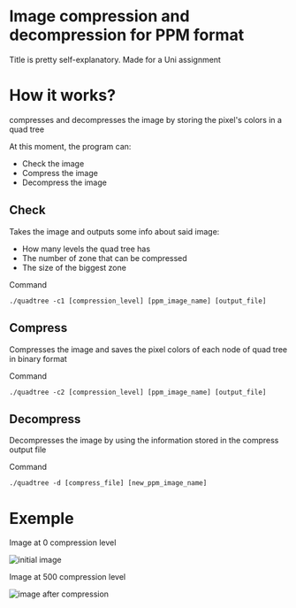 # Image compression and decompression for PPM format
 Title is pretty self-explanatory. Made for a Uni assignment

# How it works?
 compresses and decompresses the image by storing the pixel's colors in a quad tree

 At this moment, the program can:
 - Check the image
 - Compress the image
 - Decompress the image

## Check
 Takes the image and outputs some info about said image:
  - How many levels the quad tree has
  - The number of zone that can be compressed
  - The size of the biggest zone

 Command
 
 `./quadtree -c1 [compression_level] [ppm_image_name] [output_file]`

## Compress
 Compresses the image and saves the pixel colors of each node of quad tree in binary format

 Command

 `./quadtree -c2 [compression_level] [ppm_image_name] [output_file]`

## Decompress
 Decompresses the image by using the information stored in the compress output file

 Command

 `./quadtree -d [compress_file] [new_ppm_image_name]`

# Exemple

Image at 0 compression level

![initial image](https://i.imgur.com/pUtS0sf.png)

Image at 500 compression level

![image after compression](https://i.imgur.com/YAm1cw9.png)
